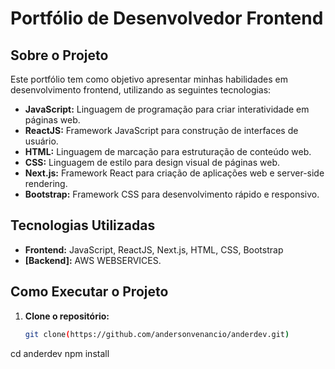 # Portfólio de Desenvolvedor Frontend

## Sobre o Projeto
Este portfólio tem como objetivo apresentar minhas habilidades em desenvolvimento frontend, utilizando as seguintes tecnologias:

* **JavaScript:** Linguagem de programação para criar interatividade em páginas web.
* **ReactJS:** Framework JavaScript para construção de interfaces de usuário.
* **HTML:** Linguagem de marcação para estruturação de conteúdo web.
* **CSS:** Linguagem de estilo para design visual de páginas web.
* **Next.js:** Framework React para criação de aplicações web e server-side rendering.
* **Bootstrap:** Framework CSS para desenvolvimento rápido e responsivo.


## Tecnologias Utilizadas
* **Frontend:** JavaScript, ReactJS, Next.js, HTML, CSS, Bootstrap
* **[Backend]:** AWS WEBSERVICES.

## Como Executar o Projeto
1. **Clone o repositório:**
   ```bash
   git clone(https://github.com/andersonvenancio/anderdev.git)
cd anderdev
npm install
